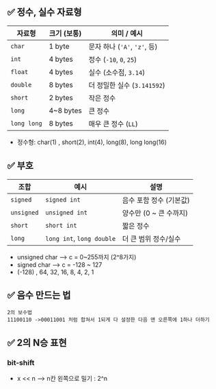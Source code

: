 ## ✅ 정수, 실수 자료형

| 자료형         | 크기 (보통)   | 의미 / 예시                 |
| ----------- | --------- | ----------------------- |
| `char`      | 1 byte    | 문자 하나 (`'A'`, `'z'`, 등) |
| `int`       | 4 bytes   | 정수 (`-10`, `0`, `25`)   |
| `float`     | 4 bytes   | 실수 (소수점, `3.14`)        |
| `double`    | 8 bytes   | 더 정밀한 실수 (`3.141592`)   |
| `short`     | 2 bytes   | 작은 정수                   |
| `long`      | 4~8 bytes | 큰 정수                    |
| `long long` | 8 bytes   | 매우 큰 정수 (`LL`)          |
- 정수형: char(1) , short(2), int(4), long(8), long long(16)

## ✅ 부호

| 조합         | 예시                        | 설명              |
| ---------- | ------------------------- | --------------- |
| `signed`   | `signed int`              | 음수 포함 정수 (기본값)  |
| `unsigned` | `unsigned int`            | 양수만 (0 ~ 큰 수까지) |
| `short`    | `short int`               | 짧은 정수           |
| `long`     | `long int`, `long double` | 더 큰 범위 정수/실수    |

- unsigned char --> c = 0~255까지 (2^8가지)
- signed char     --> c = -128 ~ 127
- (-128) , 64, 32, 16, 8, 4, 2, 1

## ✅ 음수 만드는 법

	2의 보수법
	11100110 ->00011001 처럼 합쳐서 1되게 다 설정한 다음 맨 오른쪽에 1하나 더하기


## ✅ 2의 N승 표현
### bit-shift
-   x << n 
--> n칸 왼쪽으로 밀기 : 2^n 